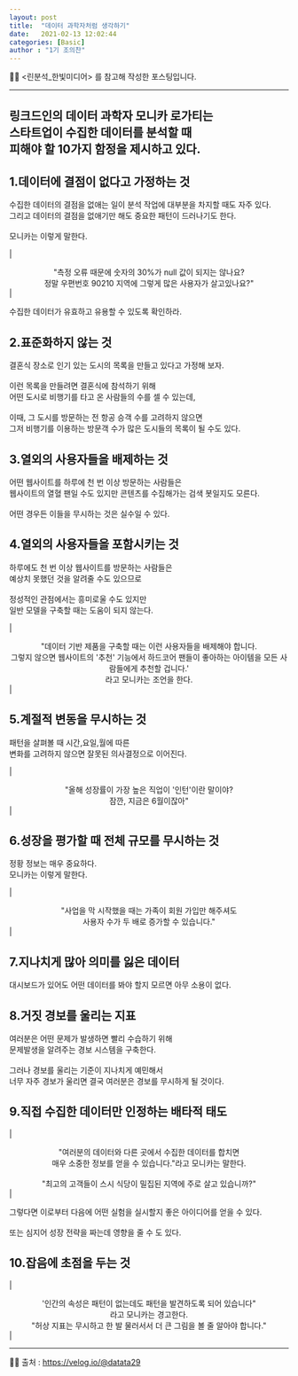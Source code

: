 ```yaml
---
layout: post
title:  "데이터 과학자처럼 생각하기"
date:   2021-02-13 12:02:44
categories: [Basic]
author : "1기 조의찬"
---
```




✋🏾 <린분석_한빛미디어> 를 참고해 작성한 포스팅입니다. <br>


---



## 링크드인의 데이터 과학자 모니카 로가티는<br>스타트업이 수집한 데이터를 분석할 때 <br>피해야 할 10가지 함정을 제시하고 있다.



##  1.데이터에 결점이 없다고 가정하는 것

수집한 데이터의 결점을 없애는 일이 분석 작업에 대부분을 차지할 때도 자주 있다.<br>그리고 데이터의 결점을 없애기만 해도 중요한 패턴이 드러나기도 한다.<br><br>모니카는 이렇게 말한다.

| <center> "측정 오류 때문에 숫자의 30%가 null 값이 되지는 않나요? <br> 정말 우편번호 90210 지역에 그렇게 많은 사용자가 살고있나요?"</center> |

 수집한 데이터가 유효하고 유용할 수 있도록 확인하라.

## 2.표준화하지 않는 것

결혼식 장소로 인기 있는 도시의 목록을 만들고 있다고 가정해 보자.<Br><br>이런 목록을 만들려면 결혼식에 참석하기 위해<br>어떤 도시로 비행기를 타고 온 사람들의 수를 셀 수 있는데,<br><br>이때, 그 도시를 방문하는 전 항공 승객 수를 고려하지 않으면 <br>그저 비행기를 이용하는 방문객 수가 많은 도시들의 목록이 될 수도 있다.

## 3.열외의 사용자들을 배제하는 것 

어떤 웹사이트를 하루에 천 번 이상 방문하는 사람들은<br>웹사이트의 열혈 팬일 수도 있지만 콘텐츠를 수집해가는 검색 봇일지도 모른다. <br><br>어떤 경우든 이들을 무시하는 것은 실수일 수 있다.

##  4.열외의 사용자들을 포함시키는 것

하루에도 천 번 이상 웹사이트를 방문하는 사람들은<br> 예상치 못했던 것을 알려줄 수도 있으므로<br><br> 정성적인 관점에서는 흥미로울 수도 있지만<br> 일반 모델을 구축할 때는 도움이 되지 않는다. <br>

| <center>"데이터 기반 제품을 구축할 때는 이런 사용자들을 배제해야 합니다. <br>그렇지 않으면 웹사이트의 '추천' 기능에서 하드코어 팬들이 좋아하는 아이템을 모든 사람들에게 추천할 겁니다.'<br>라고 모니카는 조언을 한다.</center> |

## 5.계절적 변동을 무시하는 것

패턴을 살펴볼 때 시간,요일,월에 따른 <Br>변화를 고려하지 않으면 잘못된 의사결정으로 이어진다.

| <center> "올해 성장률이 가장 높은 직업이 '인턴'이란 말이야? 
<br> 잠깐, 지금은 6월이잖아"</center> |

## 6.성장을 평가할 때 전체 규모를 무시하는 것 

정황 정보는 매우 중요하다.<Br> 모니카는 이렇게 말한다.

| <center>"사업을 막 시작했을 때는 가족이 회원 가입만 해주셔도<br>사용자 수가 두 배로 증가할 수 있습니다."</center> |

## 7.지나치게 많아 의미를 잃은 데이터

대시보드가 있어도 어떤 데이터를 봐야 할지 모르면 아무 소용이 없다.

## 8.거짓 경보를 울리는 지표 

여러분은 어떤 문제가 발생하면 빨리 수습하기 위해 <br>문제발생을 알려주는 경보 시스템을 구축한다.<br><br>그러나 경보를 울리는 기준이 지나치게 예민해서 <br>너무 자주 경보가 울리면 결국 여러분은 경보를 무시하게 될 것이다.

## 9.직접 수집한 데이터만 인정하는 배타적 태도

| <center> "여러분의 데이터와 다른 곳에서 수집한 데이터를 합치면<br> 매우 소중한 정보를 얻을 수 있습니다."라고 모니카는 말한다. <br><br>"최고의 고객들이 스시 식당이 밀집된 지역에 주로 살고 있습니까?" </center> | 

그렇다면 이로부터 다음에 어떤 실험을 실시할지 좋은 아이디어를 얻을 수 있다.<br><br> 또는 심지어 성장 전략을 짜는데 영향을 줄 수 도 있다.

## 10.잡음에 초점을 두는 것 

| <center>'인간의 속성은 패턴이 없는데도 패턴을 발견하도록 되어 있습니다"<br>라고 모니카는 경고한다.<br>"허상 지표는 무시하고 한 발 물러서서 더 큰 그림을 볼 줄 알아야 합니다."</center> | 




---


✋🏾 출처 :  <a href="https://velog.io/@datata29">https://velog.io/@datata29</a>